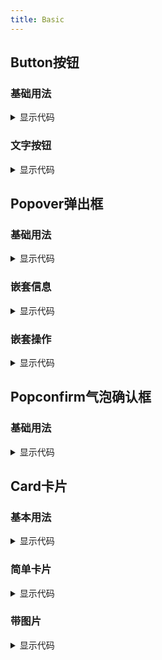 ```yaml
---
title: Basic
---
```


## Button按钮
### 基础用法

<button-base style="margin-top:24px" />

<details>
  <summary>显示代码</summary>

  <<< @/docs/.vuepress/documents/button/base.md
</details>

### 文字按钮

<button-text-btn style="margin-top:24px" />

<details>
  <summary>显示代码</summary>

  <<< @/docs/.vuepress/documents/button/text-btn.md
</details>

## Popover弹出框
### 基础用法

<popover-base style="margin-top:24px" />

<details>
  <summary>显示代码</summary>

  <<< @/docs/.vuepress/documents/popover/base.md
</details>

### 嵌套信息

<popover-nest-info style="margin-top:24px" />

<details>
  <summary>显示代码</summary>

  <<< @/docs/.vuepress/documents/popover/nest-info.md
</details>

### 嵌套操作

<popover-nest-operation style="margin-top:24px" />

<details>
  <summary>显示代码</summary>

  <<< @/docs/.vuepress/documents/popover/nest-operation.md
</details>


## Popconfirm气泡确认框

### 基础用法

<popconfirm-base style="margin-top:24px" />

<details>
  <summary>显示代码</summary>

  <<< @/docs/.vuepress/documents/popconfirm/base.md
</details>

## Card卡片
### 基本用法

<card-base style="margin-top:24px" />

<details>
  <summary>显示代码</summary>

  <<< @/docs/.vuepress/documents/card/base.md
</details>

### 简单卡片

<card-content style="margin-top:24px" />

<details>
  <summary>显示代码</summary>

  <<< @/docs/.vuepress/documents/card/content.md
</details>

### 带图片

<card-picture style="margin-top:24px" />

<details>
  <summary>显示代码</summary>

  <<< @/docs/.vuepress/documents/card/picture.md
</details>
